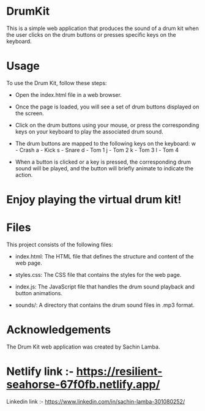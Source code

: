 # DrumKit

This is a simple web application that produces the sound of a drum kit when the user clicks on the drum buttons or presses specific keys on the keyboard.

# Usage
To use the Drum Kit, follow these steps:

+ Open the index.html file in a web browser.

+ Once the page is loaded, you will see a set of drum buttons displayed on the screen.

+ Click on the drum buttons using your mouse, or press the corresponding keys on your keyboard to play the associated drum sound.

+ The drum buttons are mapped to the following keys on the keyboard:
w - Crash
a - Kick
s - Snare
d - Tom 1
j - Tom 2
k - Tom 3
l - Tom 4
+ When a button is clicked or a key is pressed, the corresponding drum sound will be played, and the button will briefly animate to indicate the action.

# Enjoy playing the virtual drum kit!


# Files
This project consists of the following files:

 + index.html: The HTML file that defines the structure and content of the web page.

 + styles.css: The CSS file that contains the styles for the web page.

 + index.js: The JavaScript file that handles the drum sound playback and button animations.

 + sounds/: A directory that contains the drum sound files in .mp3 format.

# Acknowledgements
The Drum Kit web application was created by Sachin Lamba.

# Netlify link :- https://resilient-seahorse-67f0fb.netlify.app/
Linkedin link :- https://www.linkedin.com/in/sachin-lamba-301080252/
